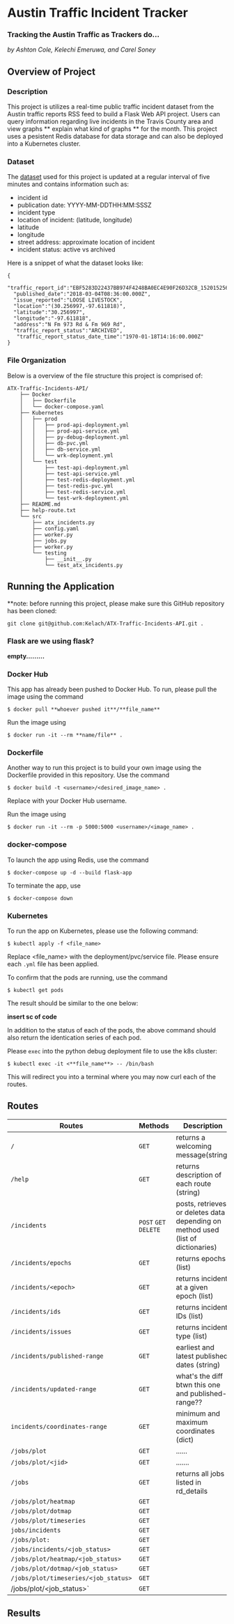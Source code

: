 # Austin Traffic Incident Tracker
### Tracking the Austin Traffic as Trackers do... 

*by Ashton Cole, Kelechi Emeruwa, and Carel Soney*

## Overview of Project

### Description

This project is utilizes a real-time public traffic incident dataset from
the Austin traffic reports RSS feed to build a Flask Web API project. Users
can query information regarding live incidents in the Travis County area and view
graphs ** explain what kind of graphs ** for the month. This project uses a
pesistent Redis database for data storage and can also be deployed into a 
Kubernetes cluster. 

### Dataset

The [dataset](https://data.austintexas.gov/resource/dx9v-zd7x.json)
used for this project is updated at a regular interval of five minutes
and contains information such as:
 - incident id
 - publication date: YYYY-MM-DDTHH:MM:SSSZ
 - incident type
 - location of incident: (latitude, longitude)
 - latitude
 - longitude
 - street address: approximate location of incident
 - incident status: active vs archived

Here is a snippet of what the dataset looks like: 
```
{
  "traffic_report_id":"EBF5283D22437BB974F4248BA0EC4E90F26D32CB_1520152566000",
  "published_date":"2018-03-04T08:36:00.000Z",
  "issue_reported":"LOOSE LIVESTOCK",
  "location":"(30.256997,-97.611818)",
  "latitude":"30.256997",
  "longitude":"-97.611818",
  "address":"N Fm 973 Rd & Fm 969 Rd", 
  "traffic_report_status":"ARCHIVED",
   "traffic_report_status_date_time":"1970-01-18T14:16:00.000Z"
}
```

### File Organization

 Below is a overview of the file structure this project is comprised of: 
 
    ATX-Traffic-Incidents-API/
        ├── Docker
        │   ├── Dockerfile
        │   └── docker-compose.yaml
        ├── Kubernetes
        │   ├── prod
        │   │   ├── prod-api-deployment.yml
        │   │   ├── prod-api-service.yml
        │   │   ├── py-debug-deployment.yml
        │   │   ├── db-pvc.yml
        │   │   ├── db-service.yml
        │   │   └── wrk-deployment.yml
        │   └── test
        │       ├── test-api-deployment.yml
        │       ├── test-api-service.yml
        │       ├── test-redis-deployment.yml
        │       ├── test-redis-pvc.yml
        │       ├── test-redis-service.yml
        │       └── test-wrk-deployment.yml
        ├── README.md
        ├── help-route.txt
        └── src
            ├── atx_incidents.py
            ├── config.yaml
            ├── worker.py
            ├── jobs.py
            ├── worker.py
            └── testing
                ├── __init__.py
                └── test_atx_incidents.py

          

## Running the Application
**note: before running this project, please make sure this GitHub repository
has been cloned: 
```
git clone git@github.com:Kelach/ATX-Traffic-Incidents-API.git .
```


### Flask **are we using flask?**

**empty.........**

### Docker Hub
This app has already been pushed to Docker Hub. To run, please pull the image
using the command
```
$ docker pull **whoever pushed it**/**file_name** 
```
Run the image using 
```
$ docker run -it --rm **name/file** .
```

### Dockerfile
Another way to run this project is to build your own image using the Dockerfile
provided in this repository. Use the command
```
$ docker build -t <username>/<desired_image_name> .
```
Replace <username> with your Docker Hub username.

Run the image using 
```
$ docker run -it --rm -p 5000:5000 <username>/<image_name> . 
```

### docker-compose
To launch the app using Redis, use the command 
```
$ docker-compose up -d --build flask-app
```
To terminate the app, use 
```
$ docker-compose down
```
### Kubernetes
To run the app on Kubernetes, please use the following command: 
```
$ kubectl apply -f <file_name>
```
Replace <file_name> with the deployment/pvc/service file. Please ensure each `.yml`
file has been applied. 

To confirm that the pods are running, use the command 
```
$ kubectl get pods
```
The result should be similar to the one below: 

**insert sc of code**

In addition to the status of each of the pods, the above command should also return
the identication series of each pod. 

Please `exec` into the python debug deployment file to use the k8s cluster:
```
$ kubectl exec -it <**file_name**> -- /bin/bash
```
This will redirect you into a terminal where you may now curl each of the routes. 

## Routes

| Routes | Methods | Description |
|-------| ------|-------|
|`/` | `GET` | returns a welcoming message(string) |
|`/help` | `GET` | returns description of each route (string) | 
| `/incidents`| `POST` `GET` `DELETE` | posts, retrieves, or deletes data depending on method used (list of dictionaries) |
| `/incidents/epochs` | `GET` | returns epochs (list) |
|`/incidents/<epoch>`| `GET` | returns incident at a given epoch (list) | 
| `/incidents/ids` | `GET` | returns incident IDs (list) |
| `/incidents/issues`| `GET` | returns incident type (list)|
| `/incidents/published-range` | `GET` | earliest and latest published dates (string) |
| `/incidents/updated-range` | `GET` | what's the diff btwn this one and published-range?? |
| `incidents/coordinates-range` | `GET` | minimum and maximum coordinates (dict) |
| `/jobs/plot` | `GET` | ...... |
| `/jobs/plot/<jid>` | `GET` | ....... | 
|`/jobs`| `GET` | returns all jobs listed in rd_details |
|`/jobs/plot/heatmap`| `GET` |
|`/jobs/plot/dotmap`| `GET` |
|`/jobs/plot/timeseries`| `GET` |
|`jobs/incidents`| `GET` |
|`/jobs/plot:`| `GET` |
|`/jobs/incidents/<job_status>`| `GET` |
|`/jobs/plot/heatmap/<job_status>`| `GET` |
|`/jobs/plot/dotmap/<job_status>`| `GET` |
|`/jobs/plot/timeseries/<job_status>`| `GET` |
/jobs/plot/<job_status>`| `GET` |

## Results
